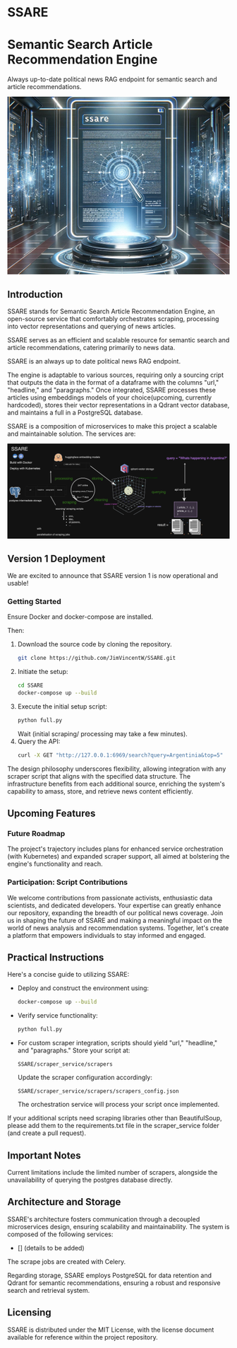 # SSARE 
# Semantic Search Article Recommendation Engine
Always up-to-date political news RAG endpoint for semantic search and article recommendations.

![SSARE](media/banner.jpg)

## Introduction
SSARE stands for Semantic Search Article Recommendation Engine, an open-source service that comfortably orchestrates scraping, processing into vector representations and querying of news articles. 

SSARE serves as an efficient and scalable resource for semantic search and article recommendations, catering primarily to news data.

SSARE is an always up to date political news RAG endpoint.

The engine is adaptable to various sources, requiring only a sourcing cript that outputs the data in the format of a dataframe with the columns "url," "headline," and "paragraphs." Once integrated, SSARE processes these articles using embeddings models of your choice(upcoming, currently hardcoded), stores their vector representations in a Qdrant vector database, and maintains a full in a PostgreSQL database. 

SSARE is a composition of microservices to make this project a scalable and maintainable solution. The services are:

![High Level Architecture](media/ssare_high_level_diagramm_github.png)

## Version 1 Deployment
We are excited to announce that SSARE version 1 is now operational and usable!

### Getting Started
Ensure Docker and docker-compose are installed.

Then:
1. Download the source code by cloning the repository.
    ```bash
    git clone https://github.com/JimVincentW/SSARE.git
    ``` 
2. Initiate the setup:
   ```bash
   cd SSARE
   docker-compose up --build
   ```
3. Execute the initial setup script:
   ```bash
   python full.py
   ```
   Wait (initial scraping/ processing may take a few minutes).
4. Query the API:
   ```bash
   curl -X GET "http://127.0.0.1:6969/search?query=Argentinia&top=5"
   ```

The design philosophy underscores flexibility, allowing integration with any scraper script that aligns with the specified data structure. The infrastructure benefits from each additional source, enriching the system's capability to amass, store, and retrieve news content efficiently.

## Upcoming Features

### Future Roadmap
The project's trajectory includes plans for enhanced service orchestration (with Kubernetes) and expanded scraper support, all aimed at bolstering the engine's functionality and reach.

### Participation: Script Contributions
We welcome contributions from passionate activists, enthusiastic data scientists, and dedicated developers. Your expertise can greatly enhance our repository, expanding the breadth of our political news coverage. Join us in shaping the future of SSARE and making a meaningful impact on the world of news analysis and recommendation systems. Together, let's create a platform that empowers individuals to stay informed and engaged. 

## Practical Instructions
Here's a concise guide to utilizing SSARE:

- Deploy and construct the environment using:
  ```bash
  docker-compose up --build
  ```
- Verify service functionality:
  ```bash
  python full.py
  ```
- For custom scraper integration, scripts should yield "url," "headline," and "paragraphs." Store your script at:
  ```
  SSARE/scraper_service/scrapers
  ```
  Update the scraper configuration accordingly:
  ```
  SSARE/scraper_service/scrapers/scrapers_config.json
  ```
  The orchestration service will process your script once implemented.

If your additional scripts need scraping libraries other than BeautifulSoup, please add them to the requirements.txt file in the scraper_service folder (and create a pull request).

## Important Notes
Current limitations include the limited number of scrapers, alongside the unavailability of querying the postgres database directly.


## Architecture and Storage
SSARE's architecture fosters communication through a decoupled microservices design, ensuring scalability and maintainability. The system is composed of the following services:
- [] (details to be added)

The scrape jobs are created with Celery. 

Regarding storage, SSARE employs PostgreSQL for data retention and Qdrant for semantic recommendations, ensuring a robust and responsive search and retrieval system.

## Licensing
SSARE is distributed under the MIT License, with the license document available for reference within the project repository.